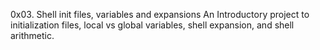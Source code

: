0x03. Shell init files, variables and expansions
An Introductory project to initialization files, local vs global variables, shell expansion, and shell arithmetic.
